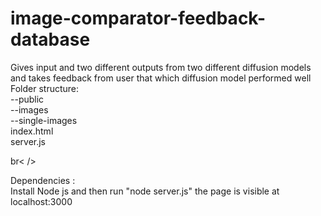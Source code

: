 # image-comparator-feedback-database
Gives input and two different outputs from two different diffusion models and takes feedback from user that which diffusion model performed well<br />
Folder structure: <br />
--public<br />
  --images<br />
  --single-images<br />
  index.html<br />
server.js<br />

br< />

Dependencies :<br />
 Install Node js and then run "node server.js" the page is visible at localhost:3000
 
